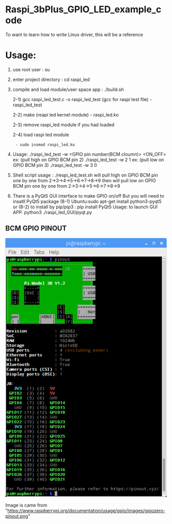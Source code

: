 # Raspi_3bPlus_GPIO_LED_example_code
To want to learn how to write Linux driver, this will be a reference 

# Usage:
1) use root user                            : su
2) enter project directory                  : cd raspi_led
3) compile and load module/user space app   : ./build.sh

    2-1) gcc raspi_led_test.c -o raspi_led_test (gcc for raspi test file)
        - raspi_led_test

    2-2) make (reapi led kernel module)
        - raspi_led.ko

    2-3) remove raspi_led module if you had loaded

    2-4) load raspi led module

        - sudo insmod raspi_led.ko

4) Usage: 
   ./raspi_led_test -w <GPIO pin number(BCM cloumn)> <ON_OFF>
   ex: (pull high on GPIO BCM pin 2) ./raspi_led_test -w 2 1
   ex: (pull  low on GPIO BCM pin 3) ./raspi_led_test -w 3 0
5) Shell script usage            : ./respi_led_test.sh
   will pull high on GPIO BCM pin one by one from 2->3->4->5->6->7->8->9
   then
   will pull  low on GPIO BCM pin one by one from 2->3->4->5->6->7->8->9
6) There is a PyQt5 GUI interface to make GPIO on/off
   But you will need to insatll PyQt5 package
   (8-1) Ubuntu:sudo apt-get install python3-pyqt5 or
   (8-2) to install by pip/pip3 : pip install PyQt5
   Usage: to launch GUI APP.
   python3  ./raspi_led_GUI/pyqt.py


## BCM GPIO PINOUT
![Image](https://github.com/denny70/Raspi_3B_Plus_GPIO_LED_example_code/blob/master/gpio_pinout.png)

Image is came from "https://www.raspberrypi.org/documentation/usage/gpio/images/gpiozero-pinout.png"



